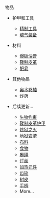 物品

- 护甲和工具
  - [精制工具](refined_tools.md)
  - [魂气装备](plate_armor.md)

- 材料
  - [爆破油膏](blasting_oil.md)
  - [鞣制皮革](tanned_leather.md)
  - [肥皂](soap.md)

- 其他物品
  - [奥术卷轴](arcane_scrolls.md)
  - [炸药](dynamite.md)

- 后续更新...
  - [生物约束](restraint.md)
  - [鞣制皮革护甲](tanned_armor.md)
  - [炼狱之火](hellfire_dust.md)
  - [地狱岩渣](ground_netherrack.md)
  - [布料](fabric.md)
  - [食物](foods.md)
  - [麻绳](rope.md)
  - [灯丝](filament.md)
  - [加热元件](element.md)
  - [齿轮](gear.md)
  - [树皮](bark.md)
  - [手柄](haft.md)
  - More...
